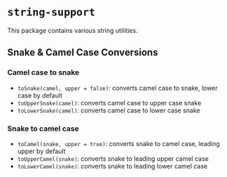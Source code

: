 # `string-support`
This package contains various string utilities.

## Snake & Camel Case Conversions

### Camel case to snake
* `toSnake(camel, upper = false)`: converts camel case to snake, lower case by default
* `toUpperSnake(camel)`: converts camel case to upper case snake
* `toLowerSnake(camel)`: converts camel case to lower case snake

### Snake to camel case
* `toCamel(snake, upper = true)`: converts snake to camel case, leading upper by default
* `toUpperCamel(snake)`: converts snake to leading upper camel case
* `toLowerCamel(snake)`: converts snake to leading lower camel case
